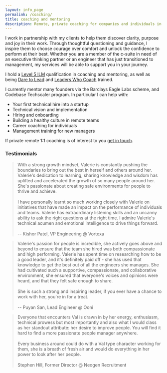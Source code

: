 ```yaml
---
layout: info_page
permalink: /coaching/
title: coaching and mentoring
description: Remote, private coaching for companies and individuals in tech from a leader with 15 years of experience. Hiring, onboarding, diversity and inclusion, line management, confidence, leadership, team performance and much more.
---
```

I work in partnership with my clients to help them discover clarity, purpose and joy in their work. Through thoughtful questioning and guidance, I inspire them to choose courage over comfort and unlock the confidence to perform at their best. Whether you are a member of the c-suite in need of an executive thinking partner or an engineer that has just transitioned to management, my services will be able to support you in your journey.

I hold a [Level 5 ILM](https://www.britishschoolofcoaching.com/qualifications/ilm-level-5-coaching-mentoring/) qualification in coaching and mentoring, as well as being [Dare to Lead](https://brenebrown.com/hubs/dare-to-lead/) and [Leaders Who Coach](https://betterconversations.co/courses-programmes/leaders-who-coach/]) trained.

I currently mentor many founders via the Barclays Eagle Labs scheme, and Codebase Techscaler program. In particular I can help with:
* Your first technical hire into a startup
* Technical vision and implementation
* Hiring and onboarding
* Building a healthy culture in remote teams
* Career coaching for individuals
* Management training for new managers

If private remote 1:1 coaching is of interest to you <a href="mailto:coaching@outragedpinkracoon.com?subject=Coaching Inquiry from Website">get in touch</a>.

### Testimonials

> With a strong growth mindset, Valerie is constantly pushing the boundaries to bring out the best in herself and others around her. Valerie's dedication to learning, sharing knowledge and wisdom has uplifted and accelerated the growth of so many people around her. She's passionate about creating safe environments for people to thrive and achieve. <br><br>I have personally learnt so much working closely with Valerie on initiatives that have made an impact on the performance of individuals and teams. Valerie has extraordinary listening skills and an uncanny ability to ask the right questions at the right time. I admire Valerie's technical acumen and emotional intelligence to drive things forward.
<br><br> <span class='blue'> -- Kishor Patel, VP Engineering @ Vortexa <span>

> Valerie's passion for people is incredible, she actively goes above and beyond to ensure that the team she hired was both compassionate and high performing. Valerie has spent time on researching how to be a good leader, and it's definitely paid off - she has used that knowledge to get the best out of all the engineers she manages. She had cultivated such a supportive, compassionate, and collaborative environment, she ensured that everyone's voices and opinions were heard, and that they felt safe enough to share. <br><br> She is such a strong and inspiring leader, if you ever have a chance to work with her, you're in for a treat.
<br><br> <span class='blue'>-- Puyan San, Lead Engineer @ Ooni</span>

> Everyone that encounters Val is drawn in by her energy, enthusiasm, technical prowess but most importantly and also what I would class as her standout attribute: her desire to improve people. You will find it hard to find a more passionate people manager anywhere. <br><br> Every business around could do with a Val type character working for them, she is a breath of fresh air and would do everything in her power to look after her people.
<br><br> <span class='blue'>Stephen Hill, Former Director @ Neogen Recruitment<span>
